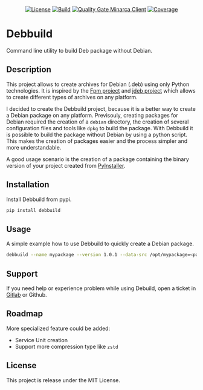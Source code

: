 <p align="center">
<a href="LICENSE"><img alt="License" src="https://img.shields.io/pypi/l/debbuild"></a>
<a href="https://gitlab.com/ikus-soft/debbuild/pipelines"><img alt="Build" src="https://gitlab.com/ikus-soft/debbuild/badges/master/pipeline.svg"></a>
<a href="https://sonar.ikus-soft.com/dashboard?id=debbuild"><img alt="Quality Gate Minarca Client" src="https://sonar.ikus-soft.com/api/project_badges/measure?project=debbuild&metric=alert_status"></a>
<a href="https://sonar.ikus-soft.com/dashboard?id=debbuild"><img alt="Coverage" src="https://sonar.ikus-soft.com/api/project_badges/measure?project=debbuild&metric=coverage"></a>
</p>

# Debbuild

Command line utility to build Deb package without Debian.

## Description

This project allows to create archives for Debian (.deb) using only Python technologies. It is inspired by the [Fpm project](https://fpm.readthedocs.io/) and [jdeb project](https://github.com/tcurdt/jdeb) which allows to create different types of archives on any platform.

I decided to create the Debbuild project, because it is a better way to create a Debian package on any platform. Previsouly, creating packages for Debian required the creation of a `debian` directory, the creation of several configuration files and tools like `dpkg` to build the package. With Debbuild it is possible to build the package without Debian by using a python script. This makes the creation of packages easier and the process simpler and more understandable.

A good usage scenario is the creation of a package containing the binary version of your project created from [PyInstaller](https://pyinstaller.org/en/stable/).

## Installation

Install Debbuild from pypi.

```sh
pip install debbuild
```

## Usage

A simple example how to use Debbuild to quickly create a Debian package.

```sh
debbuild --name mypackage --version 1.0.1 --data-src /opt/mypackage=<path-to-dir>
```

## Support

If you need help or experience problem while using Debuild, open a ticket in [Gitlab](https://gitlab.com/ikus-soft/debbuild/-/issues/new) or Github.

## Roadmap

More specialized feature could be added:

* Service Unit creation
* Support more compression type like `zstd`

## License

This project is release under the MIT License.
